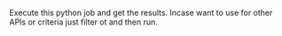 Execute this python job and get the results. Incase want to use for other APIs or criteria just filter ot and then run. 
